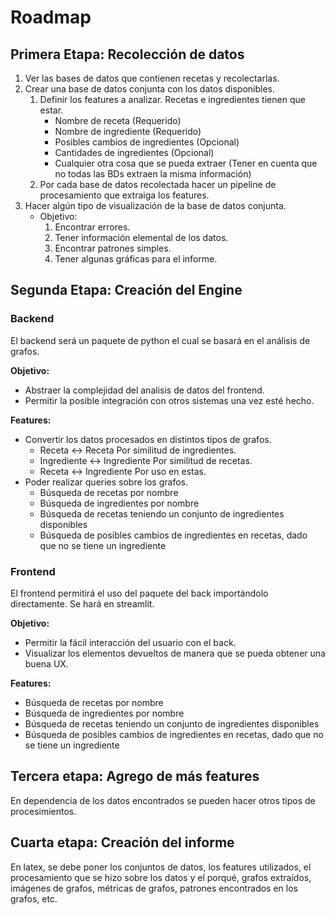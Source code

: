 # Roadmap

## Primera Etapa: Recolección de datos

1. Ver las bases de datos que contienen recetas y recolectarlas.
2. Crear una base de datos conjunta con los datos disponibles.
    1. Definir los features a analizar. Recetas e ingredientes tienen que estar.
        - Nombre de receta (Requerido)
        - Nombre de ingrediente (Requerido)
        - Posibles cambios de ingredientes (Opcional)
        - Cantidades de ingredientes (Opcional)
        - Cualquier otra cosa que se pueda extraer (Tener en cuenta que no todas las BDs extraen la misma información)
    2. Por cada base de datos recolectada hacer un pipeline de procesamiento que extraiga los features.
3. Hacer algún tipo de visualización de la base de datos conjunta.
    - Objetivo:
        1. Encontrar errores.
        2. Tener información elemental de los datos.
        3. Encontrar patrones simples.
        4. Tener algunas gráficas para el informe.

## Segunda Etapa: Creación del Engine

### Backend

El backend será un paquete de python el cual se basará en el análisis de grafos.

**Objetivo:**

- Abstraer la complejidad del analisis de datos del frontend.
- Permitir la posible integración con otros sistemas una vez esté hecho.

**Features:**

- Convertir los datos procesados en distintos tipos de grafos.
  - Receta <-> Receta Por similitud de ingredientes.
  - Ingrediente <-> Ingrediente Por similitud de recetas.
  - Receta <-> Ingrediente Por uso en estas.
- Poder realizar queries sobre los grafos.
  - Búsqueda de recetas por nombre
  - Búsqueda de ingredientes por nombre
  - Búsqueda de recetas teniendo un conjunto de ingredientes disponibles
  - Búsqueda de posibles cambios de ingredientes en recetas, dado que no se tiene un ingrediente

### Frontend

El frontend permitirá el uso del paquete del back importándolo directamente. Se hará en streamlit.

**Objetivo:**

- Permitir la fácil interacción del usuario con el back.
- Visualizar los elementos devueltos de manera que se pueda obtener una buena UX.

**Features:**

- Búsqueda de recetas por nombre
- Búsqueda de ingredientes por nombre
- Búsqueda de recetas teniendo un conjunto de ingredientes disponibles
- Búsqueda de posibles cambios de ingredientes en recetas, dado que no se tiene un ingrediente

## Tercera etapa: Agrego de más features

En dependencia de los datos encontrados se pueden hacer otros tipos de procesimientos.

## Cuarta etapa: Creación del informe

En latex, se debe poner los conjuntos de datos, los features utilizados, el procesamiento que se hizo sobre los datos y el porqué, grafos extraídos, imágenes de grafos, métricas de grafos, patrones encontrados en los grafos, etc.

